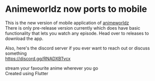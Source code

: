 # Animeworldz now ports to mobile

This is the new version of mobile application of [animeworldz](https://github.com/Dovakiin0/animeworldz)  
There is only pre-release version currently which does have basic functionality that lets you watch any episode. Head over to releases to download the app.  

Also, here's the discord server if you ever want to reach out or discuss something  
https://discord.gg/RNADXBTvcx

stream your favourite anime wherever you go  
Created using Flutter

